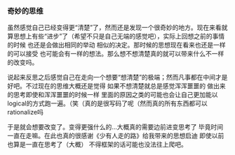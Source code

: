 ### 奇妙的思维

虽然感觉自己已经变得更“清楚”了，然而还是发现一个很奇妙的地方。现在来看就算思想上有些“进步”了（希望不只是自己无端的感觉吧），实际上回想之前的事情的时候 也还是会做出相同的举动 相似的决定。那时候的思想现在看来也还是一样的可以接受 也可能会有一样的想法。那么想不想清楚真的就可以带来什么不一样的改变吗。

说起来反思之后感觉自己在走向一个想要“想清楚”的极端；然而凡事都在中间才是好吧。不过现在的思维大概还是觉得 如果不想清楚就总是感觉浑浑噩噩的 做出来的思考即使和浑浑噩噩的时候一样 里面的原因之类的可能也会让自己更加能以logical的方式跑一遍。（笑（真的是很写码了呢（然而真的所有东西都可以rationalize吗

于是就会想要改变了。变得更强什么的…大概真的需要边前进变思考了 毕竟时间一直在走嘛。在此也真的很感谢《少有人走的路》给我带来的思想启迪 即使以前也算是一直在思考了（大概） 不得框架的话可能也没法往上爬吧。
